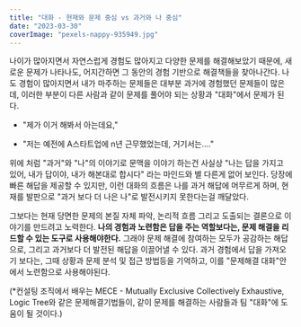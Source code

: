 ```yaml
---
title: "대화 - 현재와 문제 중심 vs 과거와 나 중심"
date: "2023-03-30"
coverImage: "pexels-nappy-935949.jpg"
---
```


나이가 많아지면서 자연스럽게 경험도 많아지고 다양한 문제를 해결해보았기 때문에, 새로운 문제가 나타나도, 어지간하면 그 동안의 경험 기반으로 해결책들을 찾아나간다. 나도 경험이 많아지면서 내가 마주하는 문제들은 대부분 과거에 경험했던 문제들이 많은데, 이러한 부분이 다른 사람과 같이 문제를 풀어야 되는 상황과 "대화"에서 문제가 된다.

- "제가 이거 해봐서 아는데요,"

- "저는 예전에 A스타트업에 n년 근무했었는데, 거기서는...."

위에 처럼 "과거"와 "나"의 이야기로 문맥을 이야기 하는건 사실상 "나는 답을 가지고 있어, 내가 답이야, 내가 해본대로 합시다" 라는 마인드와 별 다른게 없어 보인다. 당장에 빠른 해답을 제공할 수 있지만, 이런 대화의 흐름은 나를 과거 해답에 머무르게 하며, 현재를 발판으로 "과거 보다 더 나은 나"로 발전시키지 못한다는걸 깨달았다.

그보다는 현재 당면한 문제의 본질 자체 파악, 논리적 흐름 그리고 도출되는 결론으로 이야기를 만드려고 노력한다. **나의 경험과 노련함은 답을 주는 역할보다는, 문제 해결을 리드할 수 있는 도구로 사용해야한다.** 그래야 문제 해결에 참여하는 모두가 공감하는 해답으로, 그리고 과거보다 더 발전된 해답을 이끌어낼 수 있다. 과거 경험에서 답을 가져오기 보다는, 그때 상황과 문제 분석 및 접근 방법등을 기억하고, 이를 "문제해결 대화"안에서 노련함으로 사용해야된다.

(\*컨설팅 조직에서 배우는 MECE - Mutually Exclusive Collectively Exhaustive, Logic Tree와 같은 문제해결기법들이, 같이 문제를 해결하는 사람들과 팀 "대화"에 도움이 될 것이다.)
